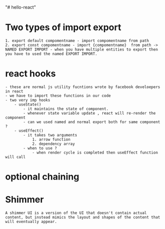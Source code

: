 "# hello-react" 

# Two types of import export
    1. export default compomentname - import compomentname from path
    2. export const compomentname - import {compomentname}  from path -> NAMED EXPORT IMPORT - when you have multiple entities to export then you have to used the named EXPORT IMPORT.

# react hooks
    - these are normal js utility fucntions wrote by facebook develoepers in react
    - we have to import these functions in our code
    - two very imp hooks
        - useState()
            - it maintains the state of component.
            - whenever state variable update , react will re-render the component
            - can we used named and normal export both for same component ?
        - useEffect()
            - it takes two arguments
                1. arrow function
                2. dependency array
            - when to use ? 
                - when render cycle is completed then useEffect function will call
# optional chaining

# Shimmer
    A shimmer UI is a version of the UI that doesn't contain actual content, but instead mimics the layout and shapes of the content that will eventually appear. 

